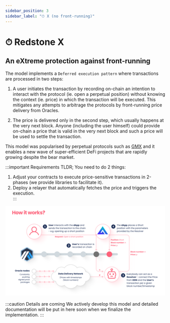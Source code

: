 ```yaml
---
sidebar_position: 3
sidebar_label: "⏱ X (no front-running)"
---
```


# ⏱ Redstone X
## An eXtreme protection against front-running

The model implements a `Deferred execution pattern` where transactions are processed in two steps:

1. A user initiates the transaction by recording on-chain an intention to interact with the protocol (ie. open a perpetual position) without knowing the context (ie. price) in which the transaction will be executed. This mitigates any attempts to arbitrage the protocols by front-running price delivery from Oracles. 

2. The price is delivered only in the second step, which usually happens at the very next block. Anyone (including the user himself) could provide on-chain a price that is valid in the very next block and such a price will be used to settle the transaction. 

This model was popularised by perpetual protocols such as [GMX](https://gmx.io/#/) and it enables a new wave of super-efficient DeFi projects that are rapidly growing despite the bear market. 

:::important Requirements
TLDR; You need to do 2 things:

1. Adjust your contracts to execute price-sensitive transactions in 2-phases (we provide libraries to facilitate it).
2. Deploy a relayer that automatically fetches the price and triggers the execution.  
:::

![Redstone X diagram](/img/redstone-x.png)


:::caution Details are coming
We actively develop this model and detailed documentation will be put in here soon when we finalize the implementation. 
:::
